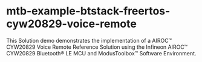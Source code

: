 # mtb-example-btstack-freertos-cyw20829-voice-remote
This Solution demo demonstrates the implementation of a AIROC™ CYW20829 Voice Remote Reference Solution using the Infineon AIROC™ CYW20829 Bluetooth® LE MCU and ModusToolbox™ Software Environment.
